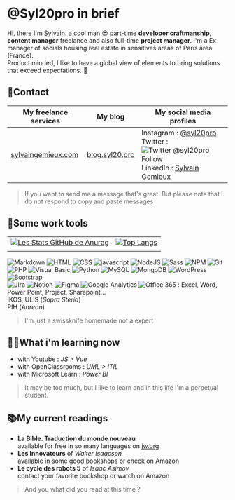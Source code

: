 # @Syl20pro in brief

Hi, there I'm Sylvain. a cool man 😎 part-time **developer craftmanship, content manager** freelance and also full-time **project manager**. I'm a Ex manager of socials housing real estate in sensitives areas of Paris area (France). <br> Product minded, I like to have a global view of elements to bring solutions that exceed expectations. 🚀

## 📱Contact

| My freelance services                            |                 My blog                  | My social media profiles                                                                                                                                                                                                                   |
| ------------------------------------------------ | :--------------------------------------: | ------------------------------------------------------------------------------------------------------------------------------------------------------------------------------------------------------------------------------------------ |
| [sylvaingemieux.com](https://sylvaingemieux.com) | [blog.syl20.pro](https://blog.syl20.pro) | Instagram : [@syl20pro](https://www.instagram.com/syl20pro/) Twitter : ![Twitter @syl20pro Follow](https://img.shields.io/twitter/follow/syl20pro?style=social) LinkedIn : [Sylvain Gemieux](https://www.linkedin.com/in/sylvain-gemieux/) |

> If you want to send me a message that's great. But please note that I do not respond to copy and paste messages

## 🧰Some work tools

|                                                                                                                                                                                           |                                                                                                                                                         |
| ----------------------------------------------------------------------------------------------------------------------------------------------------------------------------------------- | ------------------------------------------------------------------------------------------------------------------------------------------------------- |
| [![Les Stats GitHub de Anurag](https://github-readme-stats.vercel.app/api?username=syl20pro&show_icons=true&theme=vision-friendly-dark)](https://github.com/syl20pro/github-readme-stats) | [![Top Langs](https://github-readme-stats.vercel.app/api/top-langs/?username=syl20pro&layout=compact)](https://github.com/syl20pro/github-readme-stats) |
|                                                                                                                                                                                           |

![Markdown](https://img.shields.io/badge/Markdown-%23000000.svg?style=flat-square&logo=markdown&logoColor=white) ![HTML](https://img.shields.io/badge/-HTML5-E34F26?style=flat-square&logo=html5&logoColor=white) ![CSS](https://img.shields.io/badge/CSS%20-%231572B6.svg?style=flat-square&logo=css3&logoColor=white) ![javascript](https://img.shields.io/badge/JavaScript%20-%23F7DF1E.svg?style=flat-square&logo=javascript&logoColor=black) ![NodeJS](https://img.shields.io/badge/-Nodejs-43853d?style=flat-square&logo=Node.js&logoColor=white) ![Sass](https://img.shields.io/badge/-Sass-CC6699?style=flat-square&logo=sass&logoColor=white) ![NPM](https://img.shields.io/badge/-NPM-CB3837?style=flat-square&logo=npm&logoColor=white) ![Git](https://img.shields.io/badge/-Git-F05032?style=flat-square&logo=git&logoColor=white) ![PHP](https://img.shields.io/badge/-php-474a8a?style=flat-square&logo=php&logoColor=white)
![Visual Basic](https://img.shields.io/badge/-Visual%20Basic-blue?style=flat-square&logo=.net&logoColor=white) ![Python](https://img.shields.io/badge/-python-306998?style=flat-square&logo=python&logoColor=FFD43B) ![MySQL](https://img.shields.io/badge/-mySQL-00758F?style=flat-square&logo=mysql&logoColor=F29111) ![MongoDB](https://img.shields.io/badge/-mongoDB-3FA037?style=flat-square&logo=mongodb&logoColor=3F3E42) ![WordPress](https://img.shields.io/badge/-WordPress-00749C?style=flat-square&logo=wordpress&logoColor=white) ![Bootstrap](https://img.shields.io/badge/-Bootstrap-602C50?style=flat-square&logo=bootstrap&logoColor=white)  
![Jira](https://img.shields.io/badge/-Jira-blue?style=flat-square&logo=jira&logoColor=white) ![Notion](https://img.shields.io/badge/-Notion-black?style=flat-square&logo=notion&logoColor=white) ![Figma](https://img.shields.io/badge/-Figma-black?style=flat-square&logo=figma&logoColor=red) ![Google Analytics](https://img.shields.io/badge/-Google%20Analytics-white?style=flat-square&logo=googleanalytics&logoColor=orange) ![Office 365](https://img.shields.io/badge/-Office%20365-white?style=flat-square&logo=microsoft&logoColor=red) : Excel, Word, Power Point, Project, Sharepoint...  
IKOS, ULIS (_Sopra Steria_)  
PIH (_Aareon_)

> I'm just a swissknife homemade not a expert

## 👨‍🎓What i'm learning now

- with Youtube : _JS > Vue_
- with OpenClassrooms : _UML > ITIL_
- with Microsoft Learn : _Power BI_

> It may be too much, but I like to learn and in this life I'm a perpetual student.

## 📚My current readings

- **La Bible. Traduction du monde nouveau**  
  available for free in so many languages on [jw.org](https://jw.org)
- **Les innovateurs** of _Walter Isaacson_  
  available in some good bookshops or check on Amazon
- **Le cycle des robots 5** of _Isaac Asimov_  
  contact your favorite bookshop or watch on Amazon

> And you what did you read at this time ?
